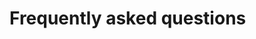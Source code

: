 <!-- START_METADATA
---
title: FAQs
draft: true
sidebar_position: 110
---
END_METADATA -->

# Frequently asked questions
